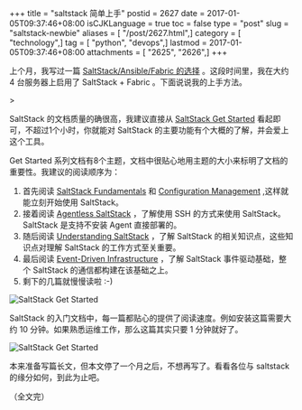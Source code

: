 +++
title = "saltstack 简单上手"
postid = 2627
date = 2017-01-05T09:37:46+08:00
isCJKLanguage = true
toc = false
type = "post"
slug = "saltstack-newbie"
aliases = [ "/post/2627.html",]
category = [ "technology",]
tag = [ "python", "devops",]
lastmod = 2017-01-05T09:37:46+08:00
attachments = [ "2625", "2626",]
+++


上个月，我写过一篇 [SaltStack/Ansible/Fabric 的选择][1] 。这段时间里，我在大约 4 台服务器上启用了 SaltStack + Fabric 。下面说说我的上手方法。

<!--more-->>

SaltStack 的文档质量的确很高，我建议直接从 [SaltStack Get Started][2] 看起即可，不超过1个小时，你就能对 SaltStack 的主要功能有个大概的了解，并会爱上这个工具。

Get Started 系列文档有8个主题，文档中很贴心地用主题的大小来标明了文档的重要性。我建议的阅读顺序为：

1. 首先阅读 [SaltStack Fundamentals][5] 和 [Configuration Management][6] ,这样就能立刻开始使用 SaltStack。
2. 接着阅读 [Agentless SaltStack][4] ，了解使用 SSH 的方式来使用 SaltStack。SaltStack 是支持不安装 Agent 直接部署的。
3. 随后阅读 [Understanding SaltStack][3] ，了解 SaltStack 的相关知识点，这些知识点对理解 SaltStack 的工作方式至关重要。
4. 最后阅读 [Event-Driven Infrastructure][7] ，了解 SaltStack 事件驱动基础，整个 SaltStack 的通信都构建在该基础之上。
5. 剩下的几篇就慢慢读啦 :-)

![SaltStack Get Started][51]

SaltStack 的入门文档中，每一篇都贴心的提供了阅读速度。例如安装这篇需要大约 10 分钟。如果熟悉运维工作，那么这篇其实只要 1 分钟就好了。

![SaltStack Get Started][52]

本来准备写篇长文，但本文停了一个月之后，不想再写了。看看各位与 saltstack 的缘分如何，到此为止吧。

（全文完）

[1]: https://blog.zengrong.net/post/2610.html
[2]: https://docs.saltstack.com/en/getstarted/
[3]: https://docs.saltstack.com/en/getstarted/system/index.html
[4]: https://docs.saltstack.com/en/getstarted/ssh/index.html
[5]: https://docs.saltstack.com/en/getstarted/fundamentals/index.html
[6]: https://docs.saltstack.com/en/getstarted/config/index.html
[7]: https://docs.saltstack.com/en/getstarted/event/index.html
[51]: /uploads/2017/02/saltstackgetstarted.png
[52]: /uploads/2017/02/saltstackinstall.png
